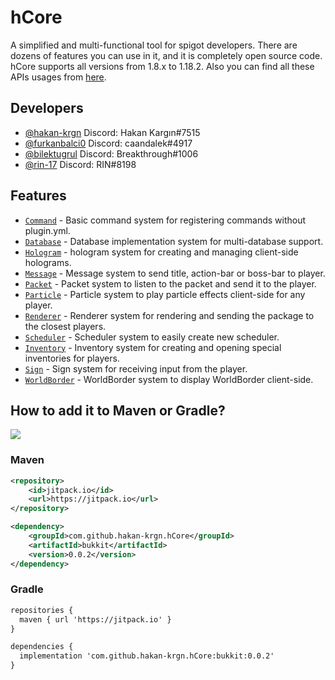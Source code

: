 # hCore

A simplified and multi-functional tool for spigot developers. There are dozens of features you can use in it, and it is completely open source code. hCore supports all versions from 1.8.x to 1.18.2. Also you can find all these APIs usages from [here](https://github.com/hakan-krgn/hCore/wiki).

## Developers

- [@hakan-krgn](https://github.com/hakan-krgn) Discord: Hakan Kargın#7515
- [@furkanbalci0](https://github.com/furkanbalci0) Discord: caandalek#4917
- [@bilektugrul](https://github.com/bilektugrul) Discord: Breakthrough#1006
- [@rin-17](https://github.com/rin-17) Discord: RIN#8198

## Features

- [`Command`](https://github.com/hakan-krgn/hCore/wiki/command) - Basic command system for registering commands without
  plugin.yml.
- [`Database`](https://github.com/hakan-krgn/hCore/wiki/database) - Database implementation system for multi-database
  support.
- [`Hologram`](https://github.com/hakan-krgn/hCore/wiki/hologram) - hologram system for creating and managing
  client-side holograms.
- [`Message`](https://github.com/hakan-krgn/hCore/wiki/message) - Message system to send title, action-bar or boss-bar
  to player.
- [`Packet`](https://github.com/hakan-krgn/hCore/wiki/packet) - Packet system to listen to the packet and send it to the
  player.
- [`Particle`](https://github.com/hakan-krgn/hCore/wiki/particle) - Particle system to play particle effects client-side
  for any player.
- [`Renderer`](https://github.com/hakan-krgn/hCore/wiki/renderer) - Renderer system for rendering and sending the
  package to the closest players.
- [`Scheduler`](https://github.com/hakan-krgn/hCore/wiki/scheduler) - Scheduler system to easily create new scheduler.
- [`Inventory`](https://github.com/hakan-krgn/hCore/wiki/inventory) - Inventory system for creating and opening special
  inventories for players.
- [`Sign`](https://github.com/hakan-krgn/hCore/wiki/sign) - Sign system for receiving input from the player.
- [`WorldBorder`](https://github.com/hakan-krgn/hCore/wiki/worldborder) - WorldBorder system to display WorldBorder
  client-side.

## How to add it to Maven or Gradle?

[![](https://jitpack.io/v/hakan-krgn/hCore.svg)](https://jitpack.io/#hakan-krgn/hCore)

### Maven

``` xml
<repository>
    <id>jitpack.io</id>
    <url>https://jitpack.io</url>
</repository>

<dependency>
    <groupId>com.github.hakan-krgn.hCore</groupId>
    <artifactId>bukkit</artifactId>
    <version>0.0.2</version>
</dependency>
```

### Gradle

``` xml
repositories {
  maven { url 'https://jitpack.io' }
}

dependencies {
  implementation 'com.github.hakan-krgn.hCore:bukkit:0.0.2'
}
```
